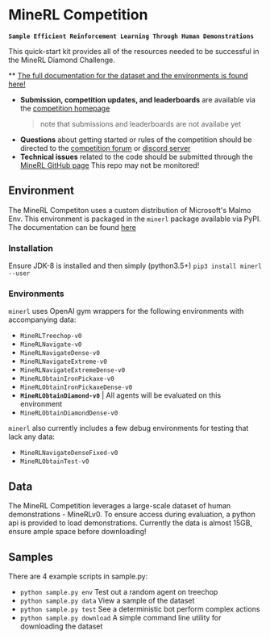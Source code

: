 # MineRL Competition
**`Sample Efficient Reinforcement Learning Through Human Demonstrations`**

This quick-start kit provides all of the resources needed to be successful in the MineRL Diamond Challenge. 

** [The full documentation for the dataset and the environments is found here!](http://minerl.io/docs/)

* **Submission, competition updates, and leaderboards** are available via the [competition homepage](https://www.aicrowd.com/challenges/neurips-2019-minerl-competition) 
  > note that submissions and leaderboards are not availabe yet
* **Questions** about getting started or rules of the competition should be directed to the [competition forum](https://discourse.aicrowd.com/c/neurips-2019-minerl-competition) or [discord server](https://discord.gg/BT9uegr)
* **Technical issues** related to the code should be submitted through the [MineRL GitHub page](https://github.com/minerllabs/minerl/issues) This repo may not be monitored!


## Environment
The MineRL Competiton uses a custom distribution of Microsoft's Malmo Env. This environment is packaged in the `minerl` package available via PyPI. The documentation can be found [here](http://minerl.io/docs/)

### Installation
Ensure JDK-8 is installed and then simply (python3.5+)
`pip3 install minerl --user`

### Environments
`minerl` uses OpenAI gym wrappers for the following environments with accompanying data:
* `MineRLTreechop-v0`
* `MineRLNavigate-v0`
* `MineRLNavigateDense-v0`
* `MineRLNavigateExtreme-v0`
* `MineRLNavigateExtremeDense-v0`
* `MineRLObtainIronPickaxe-v0`
* `MineRLObtainIronPickaxeDense-v0`
* **`MineRLObtainDiamond-v0`**
| All agents will be evaluated on this environment
* `MineRLObtainDiamondDense-v0`

`minerl` also currently includes a few debug environments for testing that lack any data:
* `MineRLNavigateDenseFixed-v0`
* `MineRLObtainTest-v0`

## Data
The MineRL Competition leverages a large-scale dataset of human demonstrations - MineRLv0. To ensure access during evaluation, a python api is provided to load demonstrations. Currently the data is almost 15GB, ensure ample space before downloading!

## Samples
There are 4 example scripts in sample.py:
* `python sample.py env` Test out a random agent on treechop
* `python sample.py data` View a sample of the dataset
* `python sample.py test` See a deterministic bot perform complex actions
* `python sample.py download` A simple command line utility for downloading the dataset
